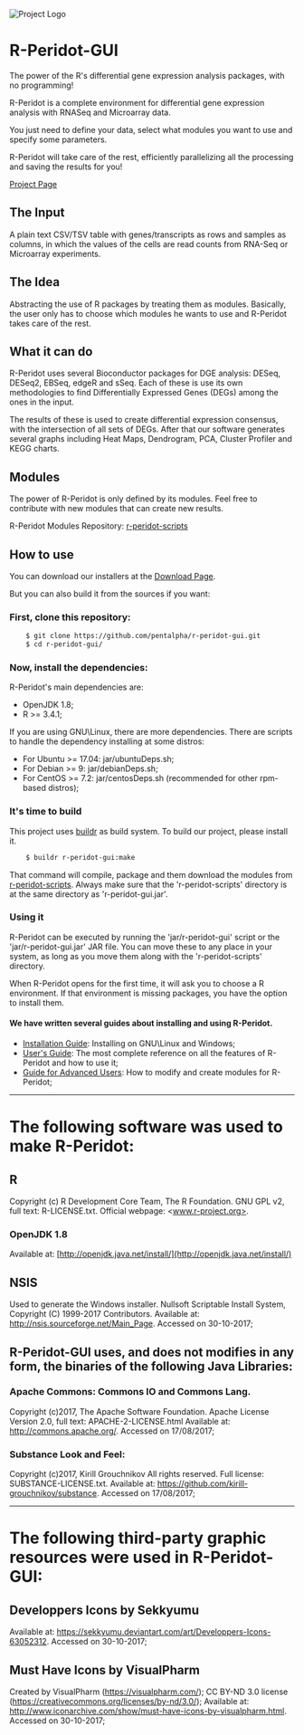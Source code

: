 ![Project Logo](http://www.bioinformatics-brazil.org/r-peridot/img/logo1-no_background-black.png)

# R-Peridot-GUI
The power of the R's differential gene expression analysis packages, with no programming!

R-Peridot is a complete environment for differential gene expression analysis with RNASeq and Microarray data.

You just need to define your data, select what modules you want to use and specify some parameters.

R-Peridot will take care of the rest, efficiently parallelizing all the processing and saving the results for you!

[Project Page](http://www.bioinformatics-brazil.org/r-peridot)

## The Input
A plain text CSV/TSV table with genes/transcripts as rows and samples as columns, in which the values of the cells are read counts from RNA-Seq or Microarray experiments.

## The Idea
Abstracting the use of R packages by treating them as modules. Basically, the user only has to choose which modules he wants to use and R-Peridot takes care of the rest.

## What it can do
R-Peridot uses several Bioconductor packages for DGE analysis: DESeq, DESeq2, EBSeq, edgeR and sSeq. Each of these is use its own methodologies to find Differentially Expressed Genes (DEGs) among the ones in the input. 

The results of these is used to create differential expression consensus, with the intersection of all sets of DEGs. After that our software generates several graphs including Heat Maps, Dendrogram, PCA, Cluster Profiler and KEGG charts.

## Modules
The power of R-Peridot is only defined by its modules. Feel free to contribute with new modules that can create new results.

R-Peridot Modules Repository: [r-peridot-scripts](https://github.com/pentalpha/r-peridot-scripts)

## How to use

You can download our installers at the [Download Page](http://www.bioinformatics-brazil.org/r-peridot/download.html).

But you can also build it from the sources if you want:

### First, clone this repository:

```sh
    $ git clone https://github.com/pentalpha/r-peridot-gui.git
    $ cd r-peridot-gui/
```

### Now, install the dependencies:
R-Peridot's main dependencies are:

- OpenJDK 1.8;
- R >= 3.4.1;

If you are using GNU\Linux, there are more dependencies. There are scripts to handle the dependency installing at some distros:

- For Ubuntu >= 17.04: jar/ubuntuDeps.sh;
- For Debian >= 9: jar/debianDeps.sh;
- For CentOS >= 7.2: jar/centosDeps.sh (recommended for other rpm-based distros);

### It's time to build
This project uses [buildr](https://buildr.apache.org/) as build system. To build our project, please install it.

```sh
    $ buildr r-peridot-gui:make
```

That command will compile, package and them download the modules from [r-peridot-scripts](https://github.com/pentalpha/r-peridot-scripts). Always make sure that the 'r-peridot-scripts' directory is at the same directory as 'r-peridot-gui.jar'.

### Using it
R-Peridot can be executed by running the 'jar/r-peridot-gui' script or the 'jar/r-peridot-gui.jar' JAR file. You can move these to any place in your system, as long as you move them along with the 'r-peridot-scripts' directory.

When R-Peridot opens for the first time, it will ask you to choose a R environment. If that environment is missing packages, you have the option to install them.

#### We have written several guides about installing and using R-Peridot.

- [Installation Guide](http://www.bioinformatics-brazil.org/r-peridot/docs/installation_guide.pdf): Installing on GNU\Linux and Windows;
- [User's Guide](http://www.bioinformatics-brazil.org/r-peridot/docs/user_guide.pdf): The most complete reference on all the features of R-Peridot and how to use it;
- [Guide for Advanced Users](http://www.bioinformatics-brazil.org/r-peridot/docs/advanced_guide.pdf): How to modify and create modules for R-Peridot;

-------------------------------------------------------------
# The following software was used to make R-Peridot:

## R
Copyright (c) R Development Core Team, The R Foundation.
GNU GPL v2, full text: R-LICENSE.txt. 
Official webpage: <www.r-project.org>.

### OpenJDK 1.8
Available at: [http://openjdk.java.net/install/](http://openjdk.java.net/install/)

## NSIS
Used to generate the Windows installer.
Nullsoft Scriptable Install System, Copyright (C) 1999-2017 Contributors.
Available at: http://nsis.sourceforge.net/Main_Page. Accessed on 30-10-2017;

## R-Peridot-GUI uses, and does not modifies in any form, the binaries of the following Java Libraries:
### Apache Commons: Commons IO and Commons Lang.
Copyright (c)2017, The Apache Software Foundation.
Apache License Version 2.0, full text: APACHE-2-LICENSE.html
Available at: http://commons.apache.org/. Accessed on 17/08/2017;

### Substance Look and Feel:
Copyright (c)2017, Kirill Grouchnikov
All rights reserved. Full license: SUBSTANCE-LICENSE.txt.
Available at: https://github.com/kirill-grouchnikov/substance. Accessed on 17/08/2017;

--------------------------------------------------------------
# The following third-party graphic resources were used in R-Peridot-GUI:

## Developpers Icons by Sekkyumu
Available at: https://sekkyumu.deviantart.com/art/Developpers-Icons-63052312. Accessed on 30-10-2017;
## Must Have Icons by VisualPharm
Created by VisualPharm (https://visualpharm.com/);
CC BY-ND 3.0 license (https://creativecommons.org/licenses/by-nd/3.0/);
Available at: http://www.iconarchive.com/show/must-have-icons-by-visualpharm.html. Accessed on 30-10-2017;
